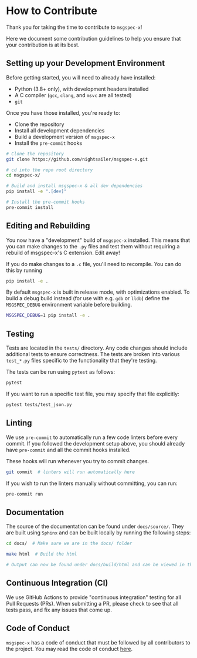 # How to Contribute

Thank you for taking the time to contribute to `msgspec-x`!

Here we document some contribution guidelines to help you ensure that your
contribution is at its best.

## Setting up your Development Environment

Before getting started, you will need to already have installed:

- Python (3.8+ only), with development headers installed
- A C compiler (`gcc`, `clang`, and `msvc` are all tested)
- `git`

Once you have those installed, you're ready to:

- Clone the repository
- Install all development dependencies
- Build a development version of `msgspec-x`
- Install the `pre-commit` hooks

```bash
# Clone the repository
git clone https://github.com/nightsailer/msgspec-x.git

# cd into the repo root directory
cd msgspec-x/

# Build and install msgspec-x & all dev dependencies
pip install -e ".[dev]"

# Install the pre-commit hooks
pre-commit install
```

## Editing and Rebuilding

You now have a "development" build of `msgspec-x` installed. This means that you
can make changes to the `.py` files and test them without requiring a rebuild
of msgspec-x's C extension. Edit away!

If you do make changes to a `.c` file, you'll need to recompile. You can do
this by running

```bash
pip install -e .
```

By default `msgspec-x` is built in release mode, with optimizations enabled. To
build a debug build instead (for use with e.g. `gdb` or `lldb`) define the
`MSGSPEC_DEBUG` environment variable before building.

```bash
MSGSPEC_DEBUG=1 pip install -e .
```

## Testing

Tests are located in the `tests/` directory. Any code changes should include
additional tests to ensure correctness. The tests are broken into various
`test_*.py` files specific to the functionality that they're testing.

The tests can be run using `pytest` as follows:

```bash
pytest
```

If you want to run a specific test file, you may specify that file explicitly:

```bash
pytest tests/test_json.py
```

## Linting

We use `pre-commit` to automatically run a few code linters before every
commit. If you followed the development setup above, you should already have
`pre-commit` and all the commit hooks installed.

These hooks will run whenever you try to commit changes.

```bash
git commit  # linters will run automatically here
```

If you wish to run the linters manually without committing, you can run:

```bash
pre-commit run
```

## Documentation

The source of the documentation can be found under `docs/source/`. They are
built using `Sphinx` and can be built locally by running the following steps:

```bash
cd docs/  # Make sure we are in the docs/ folder

make html  # Build the html

# Output can now be found under docs/build/html and can be viewed in the browser
```

## Continuous Integration (CI)

We use GitHub Actions to provide "continuous integration" testing for all Pull
Requests (PRs). When submitting a PR, please check to see that all tests pass,
and fix any issues that come up.

## Code of Conduct

``msgspec-x`` has a code of conduct that must be followed by all contributors to
the project. You may read the code of conduct
[here](https://github.com/nightsailer/msgspec-x/blob/main/CODE_OF_CONDUCT.md).

